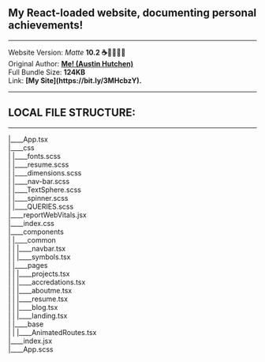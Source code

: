 <h2>My React-loaded website, documenting personal achievements!</h2>  <hr/> Website Version: <i>Matte</i> <b> 10.2 ☕️🎉👨🏾‍💻 </b>
<br/> Original Author: <u><b>Me! (Austin Hutchen) </b></u> 
<br/> Full Bundle Size: <b> 124KB </b>
<br/> Link: <b> [My Site](https://bit.ly/3MHcbzY). </b>
<hr/>
 <h2> LOCAL FILE STRUCTURE: </h2>
<hr/>
|____App.tsx <br/>
|____css <br/>
| |____fonts.scss <br/>
| |____resume.scss <br/>
| |____dimensions.scss <br/>
| |____nav-bar.scss <br/>
| |____TextSphere.scss <br/>
| |____spinner.scss <br/>
| |____QUERIES.scss <br/>
|____reportWebVitals.jsx <br/>
|____index.css <br/>
|____components <br/>
| |____common <br/>
| | |____navbar.tsx <br/>
| | |____symbols.tsx <br/>
| |____pages <br/>
| | |____projects.tsx <br/>
| | |____accredations.tsx <br/>
| | |____aboutme.tsx <br/>
| | |____resume.tsx <br/>
| | |____blog.tsx <br/>
| | |____landing.tsx <br/>
| |____base <br/>
| | |____AnimatedRoutes.tsx <br/>
|____index.jsx <br/>
|____App.scss <br/>
